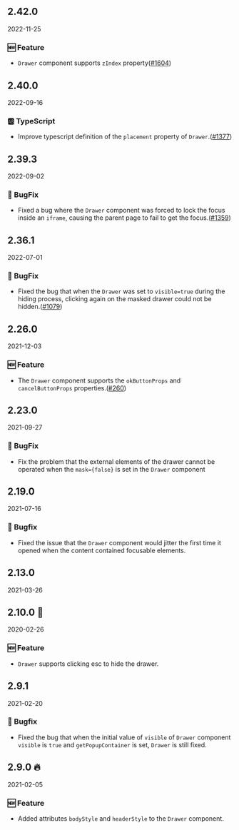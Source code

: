## 2.42.0

2022-11-25

### 🆕 Feature

- `Drawer` component supports `zIndex` property([#1604](https://github.com/arco-design/arco-design/pull/1604))

## 2.40.0

2022-09-16

### 🆎 TypeScript

- Improve typescript definition of the `placement` property of `Drawer`.([#1377](https://github.com/arco-design/arco-design/pull/1377))

## 2.39.3

2022-09-02

### 🐛 BugFix

- Fixed a bug where the `Drawer` component was forced to lock the focus inside an `iframe`, causing the parent page to fail to get the focus.([#1359](https://github.com/arco-design/arco-design/pull/1359))

## 2.36.1

2022-07-01

### 🐛 BugFix

- Fixed the bug that when the `Drawer` was set to `visible=true` during the hiding process, clicking again on the masked drawer could not be hidden.([#1079](https://github.com/arco-design/arco-design/pull/1079))

## 2.26.0

2021-12-03

### 🆕 Feature

- The `Drawer` component supports the `okButtonProps` and `cancelButtonProps` properties.([#260](https://github.com/arco-design/arco-design/pull/260))

## 2.23.0

2021-09-27

### 🐛 BugFix

- Fix the problem that the external elements of the drawer cannot be operated when the `mask={false}` is set in the `Drawer` component

## 2.19.0

2021-07-16

### 🐛 Bugfix

- Fixed the issue that the `Drawer` component would jitter the first time it opened when the content contained focusable elements.



## 2.13.0

2021-03-26

## 2.10.0 🏮

2020-02-26

### 🆕 Feature

- `Drawer` supports clicking esc to hide the drawer.

## 2.9.1

2021-02-20

### 🐛 Bugfix

- Fixed the bug that when the initial value of `visible` of `Drawer` component `visible` is `true` and `getPopupContainer` is set, `Drawer` is still fixed.

## 2.9.0 🔥

2021-02-05

### 🆕 Feature

- Added attributes `bodyStyle` and `headerStyle` to the `Drawer` component.


